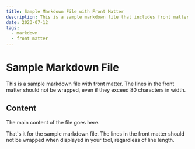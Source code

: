 ```yaml
---
title: Sample Markdown File with Front Matter
description: This is a sample markdown file that includes front matter. The lines in the front matter should not be wrapped, even if they exceed 80 characters in width.
date: 2023-07-12
tags:
  - markdown
  - front matter
---
```


# Sample Markdown File

This is a sample markdown file with front matter. The lines in the front matter should not be wrapped, even if they exceed 80 characters in width.

## Content

The main content of the file goes here.

That's it for the sample markdown file. The lines in the front matter should not be wrapped when displayed in your tool, regardless of line length.
